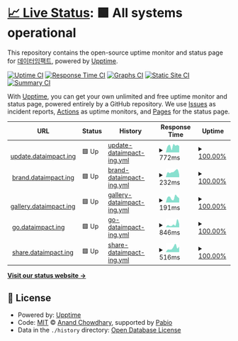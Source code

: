 # [📈 Live Status](https://status.dataimpact.ing): <!--live status--> **🟩 All systems operational**

This repository contains the open-source uptime monitor and status page for [데이터임팩트](https://dataimpact.ing), powered by [Upptime](https://github.com/upptime/upptime).

[![Uptime CI](https://github.com/DATAIMPACTING/status/workflows/Uptime%20CI/badge.svg)](https://github.com/DATAIMPACTING/status/actions?query=workflow%3A%22Uptime+CI%22)
[![Response Time CI](https://github.com/DATAIMPACTING/status/workflows/Response%20Time%20CI/badge.svg)](https://github.com/DATAIMPACTING/status/actions?query=workflow%3A%22Response+Time+CI%22)
[![Graphs CI](https://github.com/DATAIMPACTING/status/workflows/Graphs%20CI/badge.svg)](https://github.com/DATAIMPACTING/status/actions?query=workflow%3A%22Graphs+CI%22)
[![Static Site CI](https://github.com/DATAIMPACTING/status/workflows/Static%20Site%20CI/badge.svg)](https://github.com/DATAIMPACTING/status/actions?query=workflow%3A%22Static+Site+CI%22)
[![Summary CI](https://github.com/DATAIMPACTING/status/workflows/Summary%20CI/badge.svg)](https://github.com/DATAIMPACTING/status/actions?query=workflow%3A%22Summary+CI%22)

With [Upptime](https://upptime.js.org), you can get your own unlimited and free uptime monitor and status page, powered entirely by a GitHub repository. We use [Issues](https://github.com/DATAIMPACTING/status/issues) as incident reports, [Actions](https://github.com/DATAIMPACTING/status/actions) as uptime monitors, and [Pages](https://status.dataimpact.ing) for the status page.

<!--start: status pages-->
<!-- This summary is generated by Upptime (https://github.com/upptime/upptime) -->
<!-- Do not edit this manually, your changes will be overwritten -->
<!-- prettier-ignore -->
| URL | Status | History | Response Time | Uptime |
| --- | ------ | ------- | ------------- | ------ |
| <img alt="" src="https://icons.duckduckgo.com/ip3/update.dataimpact.ing.ico" height="13"> [update.dataimpact.ing](https://update.dataimpact.ing/) | 🟩 Up | [update-dataimpact-ing.yml](https://github.com/DATAIMPACTING/status/commits/HEAD/history/update-dataimpact-ing.yml) | <details><summary><img alt="Response time graph" src="./graphs/update-dataimpact-ing/response-time-week.png" height="20"> 772ms</summary><br><a href="https://status.dataimpact.ing/history/update-dataimpact-ing"><img alt="Response time 881" src="https://img.shields.io/endpoint?url=https%3A%2F%2Fraw.githubusercontent.com%2FDATAIMPACTING%2Fstatus%2FHEAD%2Fapi%2Fupdate-dataimpact-ing%2Fresponse-time.json"></a><br><a href="https://status.dataimpact.ing/history/update-dataimpact-ing"><img alt="24-hour response time 1123" src="https://img.shields.io/endpoint?url=https%3A%2F%2Fraw.githubusercontent.com%2FDATAIMPACTING%2Fstatus%2FHEAD%2Fapi%2Fupdate-dataimpact-ing%2Fresponse-time-day.json"></a><br><a href="https://status.dataimpact.ing/history/update-dataimpact-ing"><img alt="7-day response time 772" src="https://img.shields.io/endpoint?url=https%3A%2F%2Fraw.githubusercontent.com%2FDATAIMPACTING%2Fstatus%2FHEAD%2Fapi%2Fupdate-dataimpact-ing%2Fresponse-time-week.json"></a><br><a href="https://status.dataimpact.ing/history/update-dataimpact-ing"><img alt="30-day response time 725" src="https://img.shields.io/endpoint?url=https%3A%2F%2Fraw.githubusercontent.com%2FDATAIMPACTING%2Fstatus%2FHEAD%2Fapi%2Fupdate-dataimpact-ing%2Fresponse-time-month.json"></a><br><a href="https://status.dataimpact.ing/history/update-dataimpact-ing"><img alt="1-year response time 881" src="https://img.shields.io/endpoint?url=https%3A%2F%2Fraw.githubusercontent.com%2FDATAIMPACTING%2Fstatus%2FHEAD%2Fapi%2Fupdate-dataimpact-ing%2Fresponse-time-year.json"></a></details> | <details><summary><a href="https://status.dataimpact.ing/history/update-dataimpact-ing">100.00%</a></summary><a href="https://status.dataimpact.ing/history/update-dataimpact-ing"><img alt="All-time uptime 99.52%" src="https://img.shields.io/endpoint?url=https%3A%2F%2Fraw.githubusercontent.com%2FDATAIMPACTING%2Fstatus%2FHEAD%2Fapi%2Fupdate-dataimpact-ing%2Fuptime.json"></a><br><a href="https://status.dataimpact.ing/history/update-dataimpact-ing"><img alt="24-hour uptime 100.00%" src="https://img.shields.io/endpoint?url=https%3A%2F%2Fraw.githubusercontent.com%2FDATAIMPACTING%2Fstatus%2FHEAD%2Fapi%2Fupdate-dataimpact-ing%2Fuptime-day.json"></a><br><a href="https://status.dataimpact.ing/history/update-dataimpact-ing"><img alt="7-day uptime 100.00%" src="https://img.shields.io/endpoint?url=https%3A%2F%2Fraw.githubusercontent.com%2FDATAIMPACTING%2Fstatus%2FHEAD%2Fapi%2Fupdate-dataimpact-ing%2Fuptime-week.json"></a><br><a href="https://status.dataimpact.ing/history/update-dataimpact-ing"><img alt="30-day uptime 100.00%" src="https://img.shields.io/endpoint?url=https%3A%2F%2Fraw.githubusercontent.com%2FDATAIMPACTING%2Fstatus%2FHEAD%2Fapi%2Fupdate-dataimpact-ing%2Fuptime-month.json"></a><br><a href="https://status.dataimpact.ing/history/update-dataimpact-ing"><img alt="1-year uptime 99.52%" src="https://img.shields.io/endpoint?url=https%3A%2F%2Fraw.githubusercontent.com%2FDATAIMPACTING%2Fstatus%2FHEAD%2Fapi%2Fupdate-dataimpact-ing%2Fuptime-year.json"></a></details>
| <img alt="" src="https://icons.duckduckgo.com/ip3/brand.dataimpact.ing.ico" height="13"> [brand.dataimpact.ing](https://brand.dataimpact.ing/) | 🟩 Up | [brand-dataimpact-ing.yml](https://github.com/DATAIMPACTING/status/commits/HEAD/history/brand-dataimpact-ing.yml) | <details><summary><img alt="Response time graph" src="./graphs/brand-dataimpact-ing/response-time-week.png" height="20"> 232ms</summary><br><a href="https://status.dataimpact.ing/history/brand-dataimpact-ing"><img alt="Response time 198" src="https://img.shields.io/endpoint?url=https%3A%2F%2Fraw.githubusercontent.com%2FDATAIMPACTING%2Fstatus%2FHEAD%2Fapi%2Fbrand-dataimpact-ing%2Fresponse-time.json"></a><br><a href="https://status.dataimpact.ing/history/brand-dataimpact-ing"><img alt="24-hour response time 391" src="https://img.shields.io/endpoint?url=https%3A%2F%2Fraw.githubusercontent.com%2FDATAIMPACTING%2Fstatus%2FHEAD%2Fapi%2Fbrand-dataimpact-ing%2Fresponse-time-day.json"></a><br><a href="https://status.dataimpact.ing/history/brand-dataimpact-ing"><img alt="7-day response time 232" src="https://img.shields.io/endpoint?url=https%3A%2F%2Fraw.githubusercontent.com%2FDATAIMPACTING%2Fstatus%2FHEAD%2Fapi%2Fbrand-dataimpact-ing%2Fresponse-time-week.json"></a><br><a href="https://status.dataimpact.ing/history/brand-dataimpact-ing"><img alt="30-day response time 221" src="https://img.shields.io/endpoint?url=https%3A%2F%2Fraw.githubusercontent.com%2FDATAIMPACTING%2Fstatus%2FHEAD%2Fapi%2Fbrand-dataimpact-ing%2Fresponse-time-month.json"></a><br><a href="https://status.dataimpact.ing/history/brand-dataimpact-ing"><img alt="1-year response time 198" src="https://img.shields.io/endpoint?url=https%3A%2F%2Fraw.githubusercontent.com%2FDATAIMPACTING%2Fstatus%2FHEAD%2Fapi%2Fbrand-dataimpact-ing%2Fresponse-time-year.json"></a></details> | <details><summary><a href="https://status.dataimpact.ing/history/brand-dataimpact-ing">100.00%</a></summary><a href="https://status.dataimpact.ing/history/brand-dataimpact-ing"><img alt="All-time uptime 99.53%" src="https://img.shields.io/endpoint?url=https%3A%2F%2Fraw.githubusercontent.com%2FDATAIMPACTING%2Fstatus%2FHEAD%2Fapi%2Fbrand-dataimpact-ing%2Fuptime.json"></a><br><a href="https://status.dataimpact.ing/history/brand-dataimpact-ing"><img alt="24-hour uptime 100.00%" src="https://img.shields.io/endpoint?url=https%3A%2F%2Fraw.githubusercontent.com%2FDATAIMPACTING%2Fstatus%2FHEAD%2Fapi%2Fbrand-dataimpact-ing%2Fuptime-day.json"></a><br><a href="https://status.dataimpact.ing/history/brand-dataimpact-ing"><img alt="7-day uptime 100.00%" src="https://img.shields.io/endpoint?url=https%3A%2F%2Fraw.githubusercontent.com%2FDATAIMPACTING%2Fstatus%2FHEAD%2Fapi%2Fbrand-dataimpact-ing%2Fuptime-week.json"></a><br><a href="https://status.dataimpact.ing/history/brand-dataimpact-ing"><img alt="30-day uptime 100.00%" src="https://img.shields.io/endpoint?url=https%3A%2F%2Fraw.githubusercontent.com%2FDATAIMPACTING%2Fstatus%2FHEAD%2Fapi%2Fbrand-dataimpact-ing%2Fuptime-month.json"></a><br><a href="https://status.dataimpact.ing/history/brand-dataimpact-ing"><img alt="1-year uptime 99.53%" src="https://img.shields.io/endpoint?url=https%3A%2F%2Fraw.githubusercontent.com%2FDATAIMPACTING%2Fstatus%2FHEAD%2Fapi%2Fbrand-dataimpact-ing%2Fuptime-year.json"></a></details>
| <img alt="" src="https://icons.duckduckgo.com/ip3/gallery.dataimpact.ing.ico" height="13"> [gallery.dataimpact.ing](https://gallery.dataimpact.ing/) | 🟩 Up | [gallery-dataimpact-ing.yml](https://github.com/DATAIMPACTING/status/commits/HEAD/history/gallery-dataimpact-ing.yml) | <details><summary><img alt="Response time graph" src="./graphs/gallery-dataimpact-ing/response-time-week.png" height="20"> 191ms</summary><br><a href="https://status.dataimpact.ing/history/gallery-dataimpact-ing"><img alt="Response time 191" src="https://img.shields.io/endpoint?url=https%3A%2F%2Fraw.githubusercontent.com%2FDATAIMPACTING%2Fstatus%2FHEAD%2Fapi%2Fgallery-dataimpact-ing%2Fresponse-time.json"></a><br><a href="https://status.dataimpact.ing/history/gallery-dataimpact-ing"><img alt="24-hour response time 231" src="https://img.shields.io/endpoint?url=https%3A%2F%2Fraw.githubusercontent.com%2FDATAIMPACTING%2Fstatus%2FHEAD%2Fapi%2Fgallery-dataimpact-ing%2Fresponse-time-day.json"></a><br><a href="https://status.dataimpact.ing/history/gallery-dataimpact-ing"><img alt="7-day response time 191" src="https://img.shields.io/endpoint?url=https%3A%2F%2Fraw.githubusercontent.com%2FDATAIMPACTING%2Fstatus%2FHEAD%2Fapi%2Fgallery-dataimpact-ing%2Fresponse-time-week.json"></a><br><a href="https://status.dataimpact.ing/history/gallery-dataimpact-ing"><img alt="30-day response time 198" src="https://img.shields.io/endpoint?url=https%3A%2F%2Fraw.githubusercontent.com%2FDATAIMPACTING%2Fstatus%2FHEAD%2Fapi%2Fgallery-dataimpact-ing%2Fresponse-time-month.json"></a><br><a href="https://status.dataimpact.ing/history/gallery-dataimpact-ing"><img alt="1-year response time 191" src="https://img.shields.io/endpoint?url=https%3A%2F%2Fraw.githubusercontent.com%2FDATAIMPACTING%2Fstatus%2FHEAD%2Fapi%2Fgallery-dataimpact-ing%2Fresponse-time-year.json"></a></details> | <details><summary><a href="https://status.dataimpact.ing/history/gallery-dataimpact-ing">100.00%</a></summary><a href="https://status.dataimpact.ing/history/gallery-dataimpact-ing"><img alt="All-time uptime 99.53%" src="https://img.shields.io/endpoint?url=https%3A%2F%2Fraw.githubusercontent.com%2FDATAIMPACTING%2Fstatus%2FHEAD%2Fapi%2Fgallery-dataimpact-ing%2Fuptime.json"></a><br><a href="https://status.dataimpact.ing/history/gallery-dataimpact-ing"><img alt="24-hour uptime 100.00%" src="https://img.shields.io/endpoint?url=https%3A%2F%2Fraw.githubusercontent.com%2FDATAIMPACTING%2Fstatus%2FHEAD%2Fapi%2Fgallery-dataimpact-ing%2Fuptime-day.json"></a><br><a href="https://status.dataimpact.ing/history/gallery-dataimpact-ing"><img alt="7-day uptime 100.00%" src="https://img.shields.io/endpoint?url=https%3A%2F%2Fraw.githubusercontent.com%2FDATAIMPACTING%2Fstatus%2FHEAD%2Fapi%2Fgallery-dataimpact-ing%2Fuptime-week.json"></a><br><a href="https://status.dataimpact.ing/history/gallery-dataimpact-ing"><img alt="30-day uptime 100.00%" src="https://img.shields.io/endpoint?url=https%3A%2F%2Fraw.githubusercontent.com%2FDATAIMPACTING%2Fstatus%2FHEAD%2Fapi%2Fgallery-dataimpact-ing%2Fuptime-month.json"></a><br><a href="https://status.dataimpact.ing/history/gallery-dataimpact-ing"><img alt="1-year uptime 99.53%" src="https://img.shields.io/endpoint?url=https%3A%2F%2Fraw.githubusercontent.com%2FDATAIMPACTING%2Fstatus%2FHEAD%2Fapi%2Fgallery-dataimpact-ing%2Fuptime-year.json"></a></details>
| <img alt="" src="https://icons.duckduckgo.com/ip3/go.dataimpact.ing.ico" height="13"> [go.dataimpact.ing](https://go.dataimpact.ing/) | 🟩 Up | [go-dataimpact-ing.yml](https://github.com/DATAIMPACTING/status/commits/HEAD/history/go-dataimpact-ing.yml) | <details><summary><img alt="Response time graph" src="./graphs/go-dataimpact-ing/response-time-week.png" height="20"> 846ms</summary><br><a href="https://status.dataimpact.ing/history/go-dataimpact-ing"><img alt="Response time 541" src="https://img.shields.io/endpoint?url=https%3A%2F%2Fraw.githubusercontent.com%2FDATAIMPACTING%2Fstatus%2FHEAD%2Fapi%2Fgo-dataimpact-ing%2Fresponse-time.json"></a><br><a href="https://status.dataimpact.ing/history/go-dataimpact-ing"><img alt="24-hour response time 963" src="https://img.shields.io/endpoint?url=https%3A%2F%2Fraw.githubusercontent.com%2FDATAIMPACTING%2Fstatus%2FHEAD%2Fapi%2Fgo-dataimpact-ing%2Fresponse-time-day.json"></a><br><a href="https://status.dataimpact.ing/history/go-dataimpact-ing"><img alt="7-day response time 846" src="https://img.shields.io/endpoint?url=https%3A%2F%2Fraw.githubusercontent.com%2FDATAIMPACTING%2Fstatus%2FHEAD%2Fapi%2Fgo-dataimpact-ing%2Fresponse-time-week.json"></a><br><a href="https://status.dataimpact.ing/history/go-dataimpact-ing"><img alt="30-day response time 804" src="https://img.shields.io/endpoint?url=https%3A%2F%2Fraw.githubusercontent.com%2FDATAIMPACTING%2Fstatus%2FHEAD%2Fapi%2Fgo-dataimpact-ing%2Fresponse-time-month.json"></a><br><a href="https://status.dataimpact.ing/history/go-dataimpact-ing"><img alt="1-year response time 541" src="https://img.shields.io/endpoint?url=https%3A%2F%2Fraw.githubusercontent.com%2FDATAIMPACTING%2Fstatus%2FHEAD%2Fapi%2Fgo-dataimpact-ing%2Fresponse-time-year.json"></a></details> | <details><summary><a href="https://status.dataimpact.ing/history/go-dataimpact-ing">100.00%</a></summary><a href="https://status.dataimpact.ing/history/go-dataimpact-ing"><img alt="All-time uptime 99.52%" src="https://img.shields.io/endpoint?url=https%3A%2F%2Fraw.githubusercontent.com%2FDATAIMPACTING%2Fstatus%2FHEAD%2Fapi%2Fgo-dataimpact-ing%2Fuptime.json"></a><br><a href="https://status.dataimpact.ing/history/go-dataimpact-ing"><img alt="24-hour uptime 100.00%" src="https://img.shields.io/endpoint?url=https%3A%2F%2Fraw.githubusercontent.com%2FDATAIMPACTING%2Fstatus%2FHEAD%2Fapi%2Fgo-dataimpact-ing%2Fuptime-day.json"></a><br><a href="https://status.dataimpact.ing/history/go-dataimpact-ing"><img alt="7-day uptime 100.00%" src="https://img.shields.io/endpoint?url=https%3A%2F%2Fraw.githubusercontent.com%2FDATAIMPACTING%2Fstatus%2FHEAD%2Fapi%2Fgo-dataimpact-ing%2Fuptime-week.json"></a><br><a href="https://status.dataimpact.ing/history/go-dataimpact-ing"><img alt="30-day uptime 100.00%" src="https://img.shields.io/endpoint?url=https%3A%2F%2Fraw.githubusercontent.com%2FDATAIMPACTING%2Fstatus%2FHEAD%2Fapi%2Fgo-dataimpact-ing%2Fuptime-month.json"></a><br><a href="https://status.dataimpact.ing/history/go-dataimpact-ing"><img alt="1-year uptime 99.52%" src="https://img.shields.io/endpoint?url=https%3A%2F%2Fraw.githubusercontent.com%2FDATAIMPACTING%2Fstatus%2FHEAD%2Fapi%2Fgo-dataimpact-ing%2Fuptime-year.json"></a></details>
| <img alt="" src="https://icons.duckduckgo.com/ip3/share.dataimpact.ing.ico" height="13"> [share.dataimpact.ing](https://share.dataimpact.ing/) | 🟩 Up | [share-dataimpact-ing.yml](https://github.com/DATAIMPACTING/status/commits/HEAD/history/share-dataimpact-ing.yml) | <details><summary><img alt="Response time graph" src="./graphs/share-dataimpact-ing/response-time-week.png" height="20"> 516ms</summary><br><a href="https://status.dataimpact.ing/history/share-dataimpact-ing"><img alt="Response time 479" src="https://img.shields.io/endpoint?url=https%3A%2F%2Fraw.githubusercontent.com%2FDATAIMPACTING%2Fstatus%2FHEAD%2Fapi%2Fshare-dataimpact-ing%2Fresponse-time.json"></a><br><a href="https://status.dataimpact.ing/history/share-dataimpact-ing"><img alt="24-hour response time 533" src="https://img.shields.io/endpoint?url=https%3A%2F%2Fraw.githubusercontent.com%2FDATAIMPACTING%2Fstatus%2FHEAD%2Fapi%2Fshare-dataimpact-ing%2Fresponse-time-day.json"></a><br><a href="https://status.dataimpact.ing/history/share-dataimpact-ing"><img alt="7-day response time 516" src="https://img.shields.io/endpoint?url=https%3A%2F%2Fraw.githubusercontent.com%2FDATAIMPACTING%2Fstatus%2FHEAD%2Fapi%2Fshare-dataimpact-ing%2Fresponse-time-week.json"></a><br><a href="https://status.dataimpact.ing/history/share-dataimpact-ing"><img alt="30-day response time 584" src="https://img.shields.io/endpoint?url=https%3A%2F%2Fraw.githubusercontent.com%2FDATAIMPACTING%2Fstatus%2FHEAD%2Fapi%2Fshare-dataimpact-ing%2Fresponse-time-month.json"></a><br><a href="https://status.dataimpact.ing/history/share-dataimpact-ing"><img alt="1-year response time 479" src="https://img.shields.io/endpoint?url=https%3A%2F%2Fraw.githubusercontent.com%2FDATAIMPACTING%2Fstatus%2FHEAD%2Fapi%2Fshare-dataimpact-ing%2Fresponse-time-year.json"></a></details> | <details><summary><a href="https://status.dataimpact.ing/history/share-dataimpact-ing">100.00%</a></summary><a href="https://status.dataimpact.ing/history/share-dataimpact-ing"><img alt="All-time uptime 99.52%" src="https://img.shields.io/endpoint?url=https%3A%2F%2Fraw.githubusercontent.com%2FDATAIMPACTING%2Fstatus%2FHEAD%2Fapi%2Fshare-dataimpact-ing%2Fuptime.json"></a><br><a href="https://status.dataimpact.ing/history/share-dataimpact-ing"><img alt="24-hour uptime 100.00%" src="https://img.shields.io/endpoint?url=https%3A%2F%2Fraw.githubusercontent.com%2FDATAIMPACTING%2Fstatus%2FHEAD%2Fapi%2Fshare-dataimpact-ing%2Fuptime-day.json"></a><br><a href="https://status.dataimpact.ing/history/share-dataimpact-ing"><img alt="7-day uptime 100.00%" src="https://img.shields.io/endpoint?url=https%3A%2F%2Fraw.githubusercontent.com%2FDATAIMPACTING%2Fstatus%2FHEAD%2Fapi%2Fshare-dataimpact-ing%2Fuptime-week.json"></a><br><a href="https://status.dataimpact.ing/history/share-dataimpact-ing"><img alt="30-day uptime 100.00%" src="https://img.shields.io/endpoint?url=https%3A%2F%2Fraw.githubusercontent.com%2FDATAIMPACTING%2Fstatus%2FHEAD%2Fapi%2Fshare-dataimpact-ing%2Fuptime-month.json"></a><br><a href="https://status.dataimpact.ing/history/share-dataimpact-ing"><img alt="1-year uptime 99.52%" src="https://img.shields.io/endpoint?url=https%3A%2F%2Fraw.githubusercontent.com%2FDATAIMPACTING%2Fstatus%2FHEAD%2Fapi%2Fshare-dataimpact-ing%2Fuptime-year.json"></a></details>

<!--end: status pages-->

[**Visit our status website →**](https://status.dataimpact.ing)

## 📄 License

- Powered by: [Upptime](https://github.com/upptime/upptime)
- Code: [MIT](./LICENSE) © [Anand Chowdhary](https://anandchowdhary.com), supported by [Pabio](https://pabio.com)
- Data in the `./history` directory: [Open Database License](https://opendatacommons.org/licenses/odbl/1-0/)
